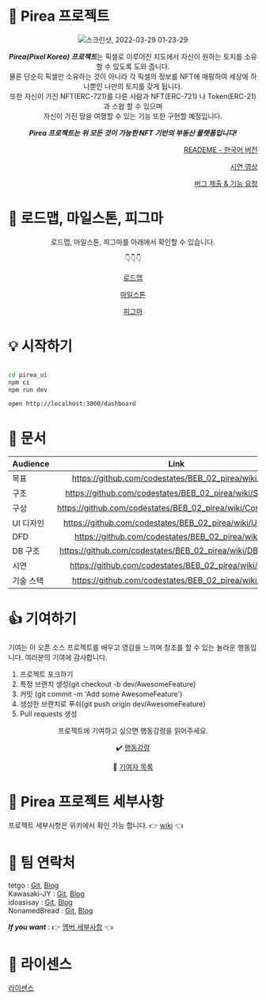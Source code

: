 # :rocket:  Pirea 프로젝트

<div align="center">

![스크린샷, 2022-03-29 01-23-29](https://user-images.githubusercontent.com/93482597/160443583-30f045a6-dc84-4ae4-a038-927c7a9c2c2b.png)


***Pirea(Pixel Korea) 프로젝트***는 픽셀로 이루어진 지도에서 자신이 원하는 토지를 소유할 수 있도록 도와 줍니다.                            
물론 단순히 픽셀만 소유하는 것이 아니라 각 픽셀의 정보를 NFT에 매핑하여 세상에 하나뿐인 나만의 토지를 갖게 됩니다.                              
또한 자신이 가진 NFT(ERC-721)를 다른 사람과 NFT(ERC-721) 나 Token(ERC-21)과 스왑 할 수 있으며                                  
자신이 가진 땅을 여행할 수 있는 기능 또한 구현할 예정입니다.                        
  
<div></div>
    
***Pirea 프로젝트는 위 모든 것이 가능한 NFT 기반의 부동산 플랫폼입니다!***
  
  <div align="right">

  [READEME - 한국어 버전](https://github.com/codestates/BEB_02_pirea/blob/main/README_ko.md) <div></div>
    
  [시연 영상](https://github.com/codestates/BEB_02_pirea/wiki/Output) <div></div>
    
  [버그 제출 & 기능 요청](https://github.com/codestates/BEB_02_pirea/issues)
    
  </div>
</div>

# :wrench: 로드맵, 마일스톤, 피그마

<div align="center">
  
   로드맵, 마일스톤, 피그마를 아래에서 확인할 수 있습니다. <div></div>
  :point_down::point_down::point_down:
  
  [로드맵](https://github.com/codestates/BEB_02_pirea/wiki/Roadmap) <div></div>
  
  [마일스톤](https://www.notion.so/4add8d561e05403bbaa1f8d2b4e922f2?v=7127d824c7d84cf0b0507b3a23392e28) <div></div>
  
  [피그마](https://www.figma.com/file/1PocJDvNJANyKxL8cMzof4/LAND-NFT?node-id=0%3A1)
  
</div>

# :bulb: 시작하기



```bash

cd pirea_ui
npm ci
npm run dev

open http://localhost:3000/dashboard

```
# :page_facing_up: 문서

|Audience|Link|
|---|:---:|
|목표|https://github.com/codestates/BEB_02_pirea/wiki/Goals|
|구조|https://github.com/codestates/BEB_02_pirea/wiki/Structure|
|구성|https://github.com/codestates/BEB_02_pirea/wiki/Configuration|
|UI 디자인|https://github.com/codestates/BEB_02_pirea/wiki/UI-design|
|DFD|https://github.com/codestates/BEB_02_pirea/wiki/DFD|
|DB 구조|https://github.com/codestates/BEB_02_pirea/wiki/DB-Schema|
|시연|https://github.com/codestates/BEB_02_pirea/wiki/Output|
|기술 스택|https://github.com/codestates/BEB_02_pirea/wiki/Stack|

# :thumbsup: 기여하기
기여는 이 오픈 소스 프로젝트를 배우고 영감을 느끼며 창조를 할 수 있는 놀라운 행동입니다. 여러분의 기여에 감사합니다.

1. 프로젝트 포크하기
2. 특정 브랜치 생성(git checkout -b dev/AwesomeFeature)
3. 커밋 (git commit -m 'Add some AwesomeFeature')
4. 생성한 브랜치로 푸쉬(git push origin dev/AwesomeFeature)
5. Pull requests 생성

<div align="center">
  
  프로젝트에 기여하고 싶으면 행동강령을 읽어주세요. <div></div>
  
  
  
 :heavy_check_mark: [행동강령](https://github.com/codestates/BEB_02_pirea-1/blob/main/CodeOfConduct.md) <div></div>

:star2: [기여자 목록](https://github.com/codestates/BEB_02_pirea-1/blob/main/CodeOfConduct.md) <div></div>

</div>

# :mag_right: Pirea 프로젝트 세부사항
프로젝트 세부사항은 위키에서 확인 가능 합니다. :point_right: [wiki](https://github.com/codestates/BEB_02_pirea/wiki) :point_left:
  
  
# :busts_in_silhouette: 팀 연락처

  <div></div>
  
  tetgo :  [Git](https://github.com/tetgo), [Blog]()                                      
  Kawasaki-JY : [Git](https://github.com/Kawasaki-JY), [Blog]()                                        
  idoasisay : [Git](https://github.com/idoasisay), [Blog]()                                           
  NonamedBread : [Git](https://github.com/NonamedBread), [Blog](https://velog.io/@rbghks2102)                                            
  
  <div></div>
  
  ***If you want*** : :point_right: [멤버 세부사항](https://github.com/codestates/BEB_02_pirea/wiki/Members) :point_left:
  
# :key: 라이센스
[라이센스](https://github.com/codestates/BEB_02_pirea/blob/main/LICENSE)
